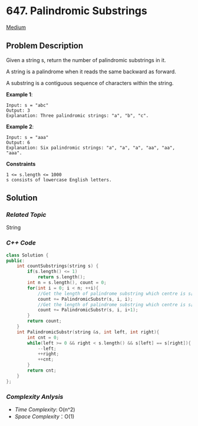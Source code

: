# 647. Palindromic Substrings
[Medium](https://leetcode.com/problems/palindromic-substrings/description/)

## Problem Description

Given a string s, return the number of palindromic substrings in it.

A string is a palindrome when it reads the same backward as forward.

A substring is a contiguous sequence of characters within the string.

**Example 1**:
```
Input: s = "abc"
Output: 3
Explanation: Three palindromic strings: "a", "b", "c".

```
**Example 2**:
```
Input: s = "aaa"
Output: 6
Explanation: Six palindromic strings: "a", "a", "a", "aa", "aa", "aaa".
```

**Constraints**
```
1 <= s.length <= 1000
s consists of lowercase English letters.
```

## Solution

### _Related Topic_
   String

### _C++ Code_
```cpp
class Solution {
public:
    int countSubstrings(string s) {
        if(s.length() <= 1)
            return s.length();
        int n = s.length(), count = 0;
        for(int i = 0; i < n; ++i){
            //Get the length of palindrome substring which centre is s[i] and its length is odd
            count += PalindromicSubstr(s, i, i);
            //Get the length of palindrome substring which centre is s[i] and its length is even
            count += PalindromicSubstr(s, i, i+1);
        }
        return count;
    }
    int PalindromicSubstr(string &s, int left, int right){
        int cnt = 0;
        while(left >= 0 && right < s.length() && s[left] == s[right]){
            --left;
            ++right;
            ++cnt;
        }
        return cnt;
    }
};
```

### _Complexity Anlysis_
- _Time Complexity_: O(n^2)
- _Space Complexity_：O(1)
